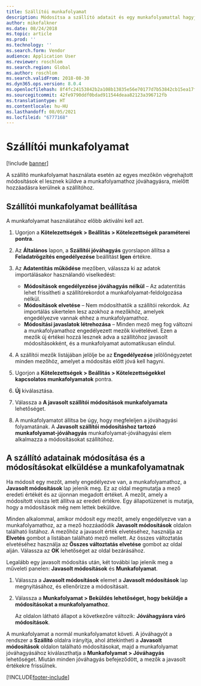 ```yaml
---
title: Szállítói munkafolyamat
description: Módosítsa a szállító adatait és egy munkafolyamattal hagyja jóvá.
author: mikefalkner
ms.date: 08/24/2018
ms.topic: article
ms.prod: ''
ms.technology: ''
ms.search.form: Vendor
audience: Application User
ms.reviewer: roschlom
ms.search.region: Global
ms.author: roschlom
ms.search.validFrom: 2018-08-30
ms.dyn365.ops.version: 8.0.4
ms.openlocfilehash: 8f4fc24153842b2a108b13835e56e70177d7b53842cb15ea17f172da21ddc10d
ms.sourcegitcommit: 42fe9790ddf0bdad911544deaa82123a396712fb
ms.translationtype: HT
ms.contentlocale: hu-HU
ms.lasthandoff: 08/05/2021
ms.locfileid: "6777168"
---
```

# <a name="vendor-workflow"></a>Szállítói munkafolyamat

[!include [banner](../includes/banner.md)]

A szállító munkafolyamat használata esetén az egyes mezőkön végrehajtott módosítások el lesznek küldve a munkafolyamathoz jóváhagyásra, mielőtt hozzáadásra kerülnek a szállítóhoz.

## <a name="set-up-the-vendor-workflow"></a>Szállítói munkafolyamat beállítása

A munkafolyamat használatához előbb aktiválni kell azt.

1. Ugorjon a **Kötelezettségek \> Beállítás \> Kötelezettségek paraméterei pontra**.
2. Az **Általános** lapon, a **Szállítói jóváhagyás** gyorslapon állítsa a **Feladatrögzítés engedélyezése** beállítást **Igen** értékre.
3. Az **Adatentitás működése** mezőben, válassza ki az adatok importálásakor használandó viselkedést:

    - **Módosítások engedélyezése jóváhagyás nélkül** – Az adatentitás lehet frissítheti a szállítórekordot a munkafolyamat-feldolgozása nélkül.
    - **Módosítások elvetése** – Nem módosíthatók a szállítói rekordok. Az importálás sikertelen lesz azokhoz a mezőkhöz, amelyek engedélyezve vannak ehhez a munkafolyamathoz.
    - **Módosítási javaslatok létrehozása** – Minden mező meg fog változni a munkafolyamathoz engedélyezett mezők kivételével. Ezen a mezők új értékei hozzá lesznek adva a szállítóhoz javasolt módosításokként, és a munkafolyamat automatikusan elindul.

4. A szállítói mezők listájában jelölje be az **Engedélyezése** jelölőnégyzetet minden mezőhöz, amelyet a módosítás előtt jóvá kell hagyni.
5. Ugorjon a **Kötelezettségek \> Beállítás \> Kötelezettségekkel kapcsolatos munkafolyamatok** pontra.
6. **Új** kiválasztása.
7. Válassza a **A javasolt szállítói módosítások munkafolyamata** lehetőséget. 
8. A munkafolyamatot állítsa be úgy, hogy megfeleljen a jóváhagyási folyamatának. A **Javasolt szállítói módosításhoz tartozó munkafolyamat-jóváhagyás** munkafolyamat-jóváhagyási elem alkalmazza a módosításokat szállítóhoz.

## <a name="change-vendor-information-and-submit-the-changes-to-the-workflow"></a>A szállító adatainak módosítása és a módosításokat elküldése a munkafolyamatnak

Ha módosít egy mezőt, amely engedélyezve van, a munkafolyamathoz, a **Javasolt módosítások** lap jelenik meg. Ez az oldal megmutatja a mező eredeti értékét és az újonnan megadott értéket. A mezőt, amely a módosított vissza lett állítva az eredeti értékre. Egy állapotüzenet is mutatja, hogy a módosítások még nem lettek beküldve. 

Minden alkalommal, amikor módosít egy mezőt, amely engedélyezve van a munkafolyamathoz, az a mező hozzáadódik **Javasolt módosítások** oldalon található listához. A mezőhöz a javasolt érték elvetéséhez, használja az **Elvetés** gombot a listában található mező mellett. Az összes változtatás elvetéséhez használja az **Összes változtatás elvetése** gombot az oldal alján. Válassza az **OK** lehetőséget az oldal bezárásához.

Legalább egy javasolt módosítás után, két további lap jelenik meg a műveleti panelen: **Javasolt módosítások** és **Munkafolyamat**.

1. Válassza a **Javasolt módosítások** elemet a **Javasolt módosítások** lap megnyitásához, és ellenőrizze a módosításait.
2. Válassza a **Munkafolyamat \> Beküldés lehetőséget, hogy beküldje a módosításokat a munkafolyamathoz**.

    Az oldalon látható állapot a következőre változik: **Jóváhagyásra váró módosítások**.

A munkafolyamat a normál munkafolyamatot követi. A jóváhagyót a rendszer a **Szállító** oldalra irányítja, ahol áttekintheti a **Javasolt módosítások** oldalon található módosításokat, majd a munkafolyamat jóváhagyásához kiválaszthatja a **Munkafolyamat \> Jóváhagyás** lehetőséget. Miután minden jóváhagyás befejeződött, a mezők a javasolt értékekre frissülnek.


[!INCLUDE[footer-include](../../includes/footer-banner.md)]